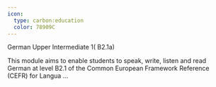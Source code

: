 ```yaml
---
icon:
  type: carbon:education
  color: 78909C
---
```

German Upper Intermediate 1( B2.1a)

This module aims to enable students to speak, write, listen and read German at level B2.1 of the Common European Framework Reference (CEFR) for Langua ... 
